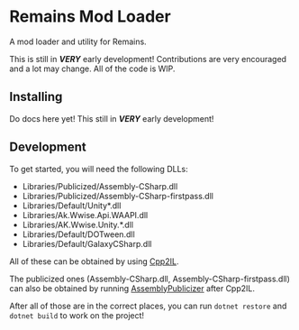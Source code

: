 # Remains Mod Loader

A mod loader and utility for Remains.

This is still in **_VERY_** early development! Contributions are very encouraged and a lot may change. All of the code is WIP.

## Installing

Do docs here yet! This still in **_VERY_** early development!

## Development

To get started, you will need the following DLLs:

- Libraries/Publicized/Assembly-CSharp.dll
- Libraries/Publicized/Assembly-CSharp-firstpass.dll
- Libraries/Default/Unity*.dll
- Libraries/Ak.Wwise.Api.WAAPI.dll
- Libraries/AK.Wwise.Unity.*.dll
- Libraries/Default/DOTween.dll
- Libraries/Default/GalaxyCSharp.dll

All of these can be obtained by using [Cpp2IL](https://github.com/SamboyCoding/Cpp2IL).

The publicized ones (Assembly-CSharp.dll, Assembly-CSharp-firstpass.dll) can also be obtained by running [AssemblyPublicizer](https://github.com/CabbageCrow/AssemblyPublicizer) after Cpp2IL.

After all of those are in the correct places, you can run `dotnet restore` and `dotnet build` to work on the project!
